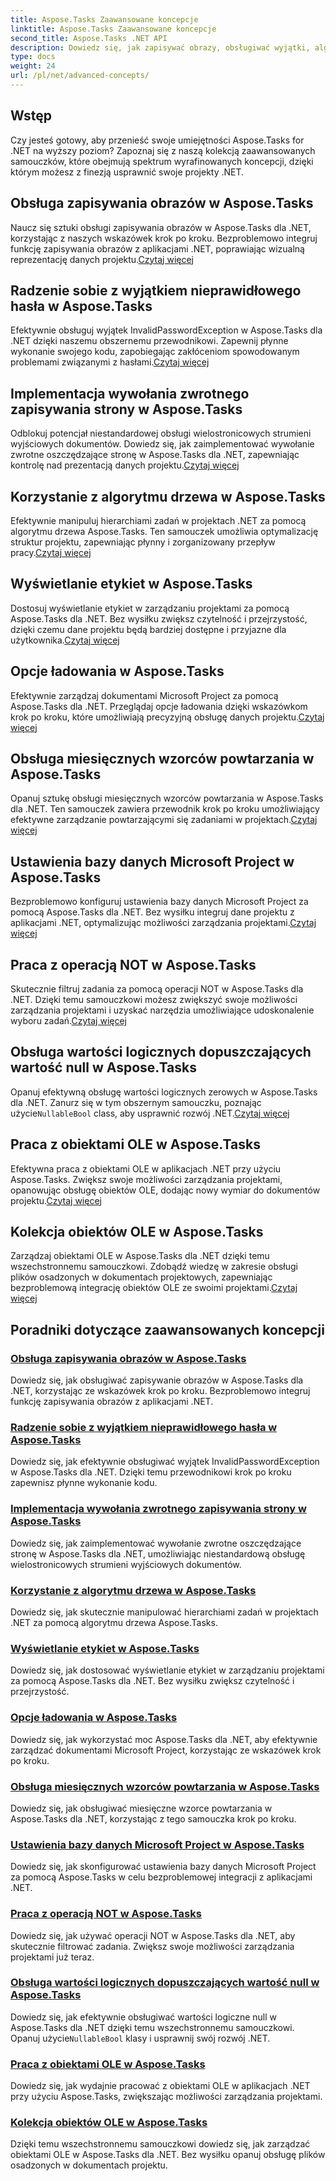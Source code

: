 ```yaml
---
title: Aspose.Tasks Zaawansowane koncepcje
linktitle: Aspose.Tasks Zaawansowane koncepcje
second_title: Aspose.Tasks .NET API
description: Dowiedz się, jak zapisywać obrazy, obsługiwać wyjątki, algorytmy drzew, wyświetlanie etykiet, opcje ładowania i nie tylko. Opanuj zaawansowane koncepcje w Aspose.Tasks dla .NET
type: docs
weight: 24
url: /pl/net/advanced-concepts/
---
```


## Wstęp

Czy jesteś gotowy, aby przenieść swoje umiejętności Aspose.Tasks for .NET na wyższy poziom? Zapoznaj się z naszą kolekcją zaawansowanych samouczków, które obejmują spektrum wyrafinowanych koncepcji, dzięki którym możesz z finezją usprawnić swoje projekty .NET.

## Obsługa zapisywania obrazów w Aspose.Tasks

 Naucz się sztuki obsługi zapisywania obrazów w Aspose.Tasks dla .NET, korzystając z naszych wskazówek krok po kroku. Bezproblemowo integruj funkcję zapisywania obrazów z aplikacjami .NET, poprawiając wizualną reprezentację danych projektu.[Czytaj więcej](./image-saving/)

## Radzenie sobie z wyjątkiem nieprawidłowego hasła w Aspose.Tasks

 Efektywnie obsługuj wyjątek InvalidPasswordException w Aspose.Tasks dla .NET dzięki naszemu obszernemu przewodnikowi. Zapewnij płynne wykonanie swojego kodu, zapobiegając zakłóceniom spowodowanym problemami związanymi z hasłami.[Czytaj więcej](./invalid-password-exception/)

## Implementacja wywołania zwrotnego zapisywania strony w Aspose.Tasks

Odblokuj potencjał niestandardowej obsługi wielostronicowych strumieni wyjściowych dokumentów. Dowiedz się, jak zaimplementować wywołanie zwrotne oszczędzające stronę w Aspose.Tasks dla .NET, zapewniając kontrolę nad prezentacją danych projektu.[Czytaj więcej](./page-saving-callback/)

## Korzystanie z algorytmu drzewa w Aspose.Tasks

 Efektywnie manipuluj hierarchiami zadań w projektach .NET za pomocą algorytmu drzewa Aspose.Tasks. Ten samouczek umożliwia optymalizację struktur projektu, zapewniając płynny i zorganizowany przepływ pracy.[Czytaj więcej](./tree-algorithm/)

## Wyświetlanie etykiet w Aspose.Tasks

 Dostosuj wyświetlanie etykiet w zarządzaniu projektami za pomocą Aspose.Tasks dla .NET. Bez wysiłku zwiększ czytelność i przejrzystość, dzięki czemu dane projektu będą bardziej dostępne i przyjazne dla użytkownika.[Czytaj więcej](./label-display/)

## Opcje ładowania w Aspose.Tasks

 Efektywnie zarządzaj dokumentami Microsoft Project za pomocą Aspose.Tasks dla .NET. Przeglądaj opcje ładowania dzięki wskazówkom krok po kroku, które umożliwiają precyzyjną obsługę danych projektu.[Czytaj więcej](./loading-options/)

## Obsługa miesięcznych wzorców powtarzania w Aspose.Tasks

Opanuj sztukę obsługi miesięcznych wzorców powtarzania w Aspose.Tasks dla .NET. Ten samouczek zawiera przewodnik krok po kroku umożliwiający efektywne zarządzanie powtarzającymi się zadaniami w projektach.[Czytaj więcej](./monthly-recurrence-patterns/)

## Ustawienia bazy danych Microsoft Project w Aspose.Tasks

 Bezproblemowo konfiguruj ustawienia bazy danych Microsoft Project za pomocą Aspose.Tasks dla .NET. Bez wysiłku integruj dane projektu z aplikacjami .NET, optymalizując możliwości zarządzania projektami.[Czytaj więcej](./msp-database-settings/)

## Praca z operacją NOT w Aspose.Tasks

 Skutecznie filtruj zadania za pomocą operacji NOT w Aspose.Tasks dla .NET. Dzięki temu samouczkowi możesz zwiększyć swoje możliwości zarządzania projektami i uzyskać narzędzia umożliwiające udoskonalenie wyboru zadań.[Czytaj więcej](./not-operation/)

## Obsługa wartości logicznych dopuszczających wartość null w Aspose.Tasks

 Opanuj efektywną obsługę wartości logicznych zerowych w Aspose.Tasks dla .NET. Zanurz się w tym obszernym samouczku, poznając użycie`NullableBool` class, aby usprawnić rozwój .NET.[Czytaj więcej](./nullable-booleans/)

## Praca z obiektami OLE w Aspose.Tasks

Efektywna praca z obiektami OLE w aplikacjach .NET przy użyciu Aspose.Tasks. Zwiększ swoje możliwości zarządzania projektami, opanowując obsługę obiektów OLE, dodając nowy wymiar do dokumentów projektu.[Czytaj więcej](./ole-objects/)

## Kolekcja obiektów OLE w Aspose.Tasks

 Zarządzaj obiektami OLE w Aspose.Tasks dla .NET dzięki temu wszechstronnemu samouczkowi. Zdobądź wiedzę w zakresie obsługi plików osadzonych w dokumentach projektowych, zapewniając bezproblemową integrację obiektów OLE ze swoimi projektami.[Czytaj więcej](./ole-object-collection/)
## Poradniki dotyczące zaawansowanych koncepcji
### [Obsługa zapisywania obrazów w Aspose.Tasks](./image-saving/)
Dowiedz się, jak obsługiwać zapisywanie obrazów w Aspose.Tasks dla .NET, korzystając ze wskazówek krok po kroku. Bezproblemowo integruj funkcję zapisywania obrazów z aplikacjami .NET.
### [Radzenie sobie z wyjątkiem nieprawidłowego hasła w Aspose.Tasks](./invalid-password-exception/)
Dowiedz się, jak efektywnie obsługiwać wyjątek InvalidPasswordException w Aspose.Tasks dla .NET. Dzięki temu przewodnikowi krok po kroku zapewnisz płynne wykonanie kodu.
### [Implementacja wywołania zwrotnego zapisywania strony w Aspose.Tasks](./page-saving-callback/)
Dowiedz się, jak zaimplementować wywołanie zwrotne oszczędzające stronę w Aspose.Tasks dla .NET, umożliwiając niestandardową obsługę wielostronicowych strumieni wyjściowych dokumentów.
### [Korzystanie z algorytmu drzewa w Aspose.Tasks](./tree-algorithm/)
Dowiedz się, jak skutecznie manipulować hierarchiami zadań w projektach .NET za pomocą algorytmu drzewa Aspose.Tasks.
### [Wyświetlanie etykiet w Aspose.Tasks](./label-display/)
Dowiedz się, jak dostosować wyświetlanie etykiet w zarządzaniu projektami za pomocą Aspose.Tasks dla .NET. Bez wysiłku zwiększ czytelność i przejrzystość.
### [Opcje ładowania w Aspose.Tasks](./loading-options/)
Dowiedz się, jak wykorzystać moc Aspose.Tasks dla .NET, aby efektywnie zarządzać dokumentami Microsoft Project, korzystając ze wskazówek krok po kroku.
### [Obsługa miesięcznych wzorców powtarzania w Aspose.Tasks](./monthly-recurrence-patterns/)
Dowiedz się, jak obsługiwać miesięczne wzorce powtarzania w Aspose.Tasks dla .NET, korzystając z tego samouczka krok po kroku.
### [Ustawienia bazy danych Microsoft Project w Aspose.Tasks](./msp-database-settings/)
Dowiedz się, jak skonfigurować ustawienia bazy danych Microsoft Project za pomocą Aspose.Tasks w celu bezproblemowej integracji z aplikacjami .NET.
### [Praca z operacją NOT w Aspose.Tasks](./not-operation/)
Dowiedz się, jak używać operacji NOT w Aspose.Tasks dla .NET, aby skutecznie filtrować zadania. Zwiększ swoje możliwości zarządzania projektami już teraz.
### [Obsługa wartości logicznych dopuszczających wartość null w Aspose.Tasks](./nullable-booleans/)
 Dowiedz się, jak efektywnie obsługiwać wartości logiczne null w Aspose.Tasks dla .NET dzięki temu wszechstronnemu samouczkowi. Opanuj użycie`NullableBool` klasy i usprawnij swój rozwój .NET.
### [Praca z obiektami OLE w Aspose.Tasks](./ole-objects/)
Dowiedz się, jak wydajnie pracować z obiektami OLE w aplikacjach .NET przy użyciu Aspose.Tasks, zwiększając możliwości zarządzania projektami.
### [Kolekcja obiektów OLE w Aspose.Tasks](./ole-object-collection/)
Dzięki temu wszechstronnemu samouczkowi dowiedz się, jak zarządzać obiektami OLE w Aspose.Tasks dla .NET. Bez wysiłku opanuj obsługę plików osadzonych w dokumentach projektu.